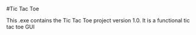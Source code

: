 #Tic Tac Toe 

This .exe contains the Tic Tac Toe project version 1.0. It is a functional tic tac toe GUI 
